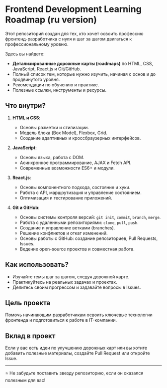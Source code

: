 # Frontend Development Learning Roadmap (ru version)  

Этот репозиторий создан для тех, кто хочет освоить профессию фронтенд-разработчика с нуля и шаг за шагом двигаться к профессиональному уровню.  

Здесь вы найдете:  
- **Детализированные дорожные карты (roadmaps)** по HTML, CSS, JavaScript, React.js и Git/GitHub.  
- Полный список тем, которые нужно изучить, начиная с основ и до продвинутого уровня.  
- Рекомендации по обучению и практике.  
- Полезные ссылки, инструменты и ресурсы.  

## Что внутри?  
1. **HTML и CSS**:  
   - Основы разметки и стилизации.  
   - Модель блока (Box Model), Flexbox, Grid.  
   - Создание адаптивных и кроссбраузерных интерфейсов.  

2. **JavaScript**:  
   - Основы языка, работа с DOM.  
   - Асинхронное программирование, AJAX и Fetch API.  
   - Современные возможности ES6+ и модули.  

3. **React.js**:  
   - Основы компонентного подхода, состояние и хуки.  
   - Работа с API, маршрутизация и управление состоянием.  
   - Оптимизация и тестирование приложений.  

4. **Git и GitHub**:  
   - Основы системы контроля версий: `git init`, `commit`, `branch`, `merge`.  
   - Работа с удаленными репозиториями: `clone`, `pull`, `push`.  
   - Создание и управление ветками (branches).  
   - Решение конфликтов и откат изменений.  
   - Основы работы с GitHub: создание репозиториев, Pull Requests, Issues.  
   - Ведение open-source проектов и совместная работа.  

## Как использовать?  
- Изучайте темы шаг за шагом, следуя дорожной карте.  
- Практикуйтесь на реальных задачах и проектах.  
- Делитесь своим прогрессом и задавайте вопросы в Issues.  

## Цель проекта  
Помочь начинающим разработчикам освоить ключевые технологии фронтенда и подготовиться к работе в IT-компании.  

## Вклад в проект  
Если у вас есть идеи по улучшению дорожных карт или вы хотите добавить полезные материалы, создайте Pull Request или откройте Issue.  

---

⭐️ Не забудьте поставить звезду репозиторию, если он оказался полезным для вас!
